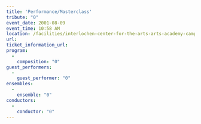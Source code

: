 ```yaml
---
title: 'Performance/Masterclass'
tribute: "0"
event_date: 2001-08-09
event_time: 10:58 AM
location: /facilities/interlochen-center-for-the-arts-arts-academy-camp
url: 
ticket_information_url: 
program: 
  -
    composition: "0"
guest_performers: 
  -
    guest_performer: "0"
ensembles: 
  -
    ensemble: "0"
conductors: 
  -
    conductor: "0"
---
```

